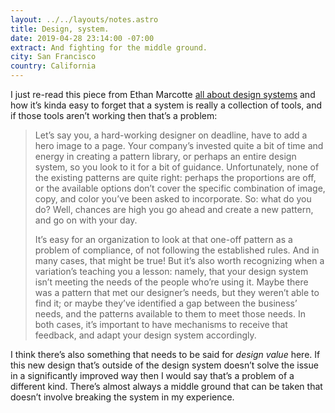 ```yaml
---
layout: ../../layouts/notes.astro
title: Design, system.
date: 2019-04-28 23:14:00 -07:00
extract: And fighting for the middle ground.
city: San Francisco
country: California
---
```


I just re-read this piece from Ethan Marcotte [all about design systems](https://ethanmarcotte.com/wrote/design-system/) and how it’s kinda easy to forget that a system is really a collection of tools, and if those tools aren’t working then that’s a problem:

> Let’s say you, a hard-working designer on deadline, have to add a hero image to a page. Your company’s invested quite a bit of time and energy in creating a pattern library, or perhaps an entire design system, so you look to it for a bit of guidance. Unfortunately, none of the existing patterns are quite right: perhaps the proportions are off, or the available options don’t cover the specific combination of image, copy, and color you’ve been asked to incorporate. So: what do you do? Well, chances are high you go ahead and create a new pattern, and go on with your day.
>
> It’s easy for an organization to look at that one-off pattern as a problem of compliance, of not following the established rules. And in many cases, that might be true! But it’s also worth recognizing when a variation’s teaching you a lesson: namely, that your design system isn’t meeting the needs of the people who’re using it. Maybe there was a pattern that met our designer’s needs, but they weren’t able to find it; or maybe they’ve identified a gap between the business’ needs, and the patterns available to them to meet those needs. In both cases, it’s important to have mechanisms to receive that feedback, and adapt your design system accordingly.

I think there’s also something that needs to be said for _design value_ here. If this new design that’s outside of the design system doesn’t solve the issue in a significantly improved way then I would say that’s a problem of a different kind. There’s almost always a middle ground that can be taken that doesn’t involve breaking the system in my experience.

